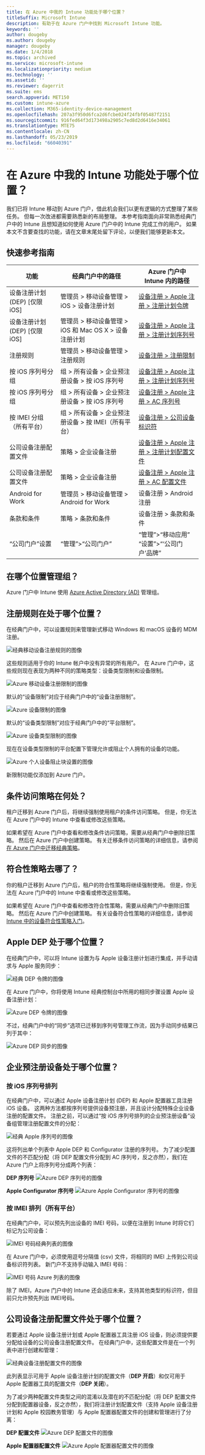 ```yaml
---
title: 在 Azure 中我的 Intune 功能处于哪个位置？
titleSuffix: Microsoft Intune
description: 有助于在 Azure 门户中找到 Microsoft Intune 功能。
keywords: ''
author: dougeby
ms.author: dougeby
manager: dougeby
ms.date: 1/4/2018
ms.topic: archived
ms.service: microsoft-intune
ms.localizationpriority: medium
ms.technology: ''
ms.assetid: ''
ms.reviewer: dagerrit
ms.suite: ems
search.appverid: MET150
ms.custom: intune-azure
ms.collection: M365-identity-device-management
ms.openlocfilehash: 207a3f950d6fca2d6fcbe024f24fbf05487f2151
ms.sourcegitcommit: 916fed64f3d173498a2905c7ed8d2d6416e34061
ms.translationtype: MTE75
ms.contentlocale: zh-CN
ms.lasthandoff: 05/23/2019
ms.locfileid: "66040391"
---
```

# <a name="where-did-my-intune-feature-go-in-azure"></a>在 Azure 中我的 Intune 功能处于哪个位置？
我们已将 Intune 移动到 Azure 门户，借此机会我们以更有逻辑的方式整理了某些任务。 但每一次改进都需要熟悉新的布局整理。 本参考指南面向非常熟悉经典门户中的 Intune 且想知道如何使用 Azure 门户中的 Intune 完成工作的用户。 如果本文不含要查找的功能，请在文章末尾处留下评论，以便我们能够更新本文。
## <a name="quick-reference-guide"></a>快速参考指南

|功能 |经典门户中的路径|Azure 门户中 Intune 内的路径|
|------------|---------------|---------------|
|设备注册计划 (DEP) [仅限 iOS]|管理员 > 移动设备管理 > iOS > 设备注册计划|[设备注册 > Apple 注册 > 注册计划令牌](#where-did-apple-dep-go) |
|设备注册计划 (DEP) [仅限 iOS]| 管理员 > 移动设备管理 > iOS 和 Mac OS X > 设备注册计划 |[设备注册 > Apple 注册 > 注册计划序列号](#where-did-apple-dep-go) |
|注册规则 |管理员 > 移动设备管理 > 注册规则|[设备注册 > 注册限制](#where-did-enrollment-rules-go) |
|按 iOS 序列号分组 |组 > 所有设备 > 企业预注册设备 > 按 iOS 序列号|[设备注册 > Apple 注册 > 注册计划序列号](#where-did-corporate-pre-enrolled-devices-go) |
|按 iOS 序列号分组 |组 > 所有设备 > 企业预注册设备 > 按 iOS 序列号| [设备注册 > Apple 注册 > AC 序列号](#where-did-corporate-pre-enrolled-devices-go)|
|按 IMEI 分组（所有平台）| 组 > 所有设备 > 企业预注册设备 > 按 IMEI（所有平台） | [设备注册 > 公司设备标识符](#by-imei-all-platforms)|
| 公司设备注册配置文件| 策略 > 企业设备注册 | [设备注册 > Apple 注册 > 注册计划配置文件](#where-did-corporate-pre-enrolled-devices-go) |
| 公司设备注册配置文件 | 策略 > 企业设备注册 | [设备注册 > Apple 注册 > AC 配置文件](#where-did-corporate-pre-enrolled-devices-go) |
| Android for Work | 管理员 > 移动设备管理 > Android for Work | 设备注册 > Android 注册 |
| 条款和条件 | 策略 > 条款和条件 | 设备注册 > 条款和条件 |
“公司门户”设置|“管理”>“公司门户”|“管理”>“移动应用”<br> “设置”>“‘公司门户’品牌”


## <a name="where-do-i-manage-groups"></a>在哪个位置管理组？
Azure 门户中 Intune 使用 [Azure Active Directory (AD)](https://docs.microsoft.com/azure/active-directory/active-directory-groups-create-azure-portal) 管理组。

## <a name="where-did-enrollment-rules-go"></a>注册规则在处于哪个位置？
在经典门户中，可以设置规则来管理新式移动 Windows 和 macOS 设备的 MDM 注册。

![经典移动设备注册规则的图像](./media/01-classic-rules.png)

这些规则适用于你的 Intune 帐户中没有异常的所有用户。 在 Azure 门户中，这些规则现在表现为两种不同的策略类型：设备类型限制和设备限制。

![Azure 移动设备注册限制的图像](./media/02-azure-enroll-restrictions.png)

默认的“设备限制”对应于经典门户中的“设备注册限制”。

![Azure 设备限制的图像](./media/03-azure-device-limit.png)

默认的“设备类型限制”对应于经典门户中的“平台限制”。

![Azure 设备类型限制的图像](./media/04-azure-platform-restrictions.png)

现在在设备类型限制的平台配置下管理允许或阻止个人拥有的设备的功能。

![Azure 个人设备阻止块设置的图像](./media/05-azure-personal-block.png)

新限制功能仅添加到 Azure 门户。

## <a name="where-did-my-conditional-access-policies-go"></a>条件访问策略在何处？
租户迁移到 Azure 门户后，将继续强制使用租户的条件访问策略。 但是，你无法在 Azure 门户中的 Intune 中查看或修改这些策略。

如果希望在 Azure 门户中查看和修改条件访问策略，需要从经典门户中删除旧策略。 然后在 Azure 门户中创建策略。 有关迁移条件访问策略的详细信息，请参阅[在 Azure 门户中迁移经典策略](https://docs.microsoft.com/azure/active-directory/active-directory-conditional-access-migration)。 

## <a name="where-did-my-compliance-policies-go"></a>符合性策略去哪了？
你的租户迁移到 Azure 门户后，租户的符合性策略将继续强制使用。 但是，你无法在 Azure 门户中的 Intune 中查看或修改这些策略。

如果希望在 Azure 门户中查看和修改符合性策略，需要从经典门户中删除旧策略。 然后在 Azure 门户中创建策略。 有关设备符合性策略的详细信息，请参阅 [Intune 中的设备符合性策略入门](https://docs.microsoft.com/intune/known-issues#compliance)。 

## <a name="where-did-apple-dep-go"></a>Apple DEP 处于哪个位置？
在经典门户中，可以将 Intune 设置为与 Apple 设备注册计划进行集成，并手动请求与 Apple 服务同步：

![经典 DEP 令牌的图像](./media/06-classic-dep-token.png)

在 Azure 门户中，你将使用 Intune 经典控制台中所用的相同步骤设置 Apple 设备注册计划：

![Azure DEP 令牌的图像](./media/07-azure-dep-token.png)

不过，经典门户中的“同步”选项已迁移到序列号管理工作流，因为手动同步结果已列于其中：

![Azure DEP 同步的图像](./media/08-azure-dep-sync.png)

## <a name="where-did-corporate-pre-enrolled-devices-go"></a>企业预注册设备处于哪个位置？
### <a name="by-ios-serial-number"></a>按 iOS 序列号排列
在经典门户中，可以通过 Apple 设备注册计划 (DEP) 和 Apple 配置器工具注册 iOS 设备。 这两种方法都按序列号提供设备预注册，并且设计分配特殊企业设备注册的配置文件。 注册之前，可以通过“按 iOS 序列号排列的企业预注册设备”设备组管理注册配置文件的分配：

![经典 Apple 序列号的图像](./media/09-classic-apple-serials.png)

这将列出单个列表中 Apple DEP 和 Configurator 注册的序列号。 为了减少配置文件的不匹配分配（将 DEP 配置文件分配到 AC 序列号，反之亦然），我们在 Azure 门户上将序列号分成两个列表：

**DEP 序列号**
![Azure DEP 序列号的图像](./media/10-azure-dep-serials.png)

**Apple Configurator 序列号**
![Azure Apple Configurator 序列号的图像](./media/11-azure-ac-serials.png)

### <a name="by-imei-all-platforms"></a>按 IMEI 排列（所有平台）

在经典门户中，可以预先列出设备的 IMEI 号码，以便在注册到 Intune 时将它们标记为公司设备：

![IMEI 号码经典列表的图像](./media/12-classic-corp-imei.png)

在 Azure 门户中，必须使用逗号分隔值 (csv) 文件，将相同的 IMEI 上传到公司设备标识符列表。 新门户不支持手动输入 IMEI 号码：

![IMEI 号码 Azure 列表的图像](./media/13-azure-corp-imei.png)

除了 IMEI，Azure 门户中的 Intune 还会适应未来，支持其他类型的标识符，但目前只允许预先列出 IMEI号码。

## <a name="where-did-corporate-device-enrollment-profiles-go"></a>公司设备注册配置文件处于哪个位置？
若要通过 Apple 设备注册计划或 Apple 配置器工具注册 iOS 设备，则必须提供要分配给设备的公司设备注册配置文件。 在经典门户中，这些配置文件是在一个列表中进行创建和管理：

![经典设备注册配置文件的图像](./media/14-classic-corp-profiles.png)

此列表显示可用于 Apple 设备注册计划的配置文件（**DEP 开启**）和仅可用于 Apple 配置器工具的配置文件（**DEP 关闭**）。

为了减少两种配置文件类型之间的混淆以及潜在的不匹配分配（将 DEP 配置文件分配到配置器设备，反之亦然），我们将注册计划配置文件（支持 Apple 设备注册计划和 Apple 校园教务管理）与 Apple 配置器配置文件的创建和管理进行了分离：

**DEP 配置文件**
![Azure DEP 配置文件的图像](./media/15-azure-dep-profiles.png)

**Apple 配置器配置文件**
![Azure Apple 配置器配置文件的图像](./media/16-azure-ac-profiles.png)
